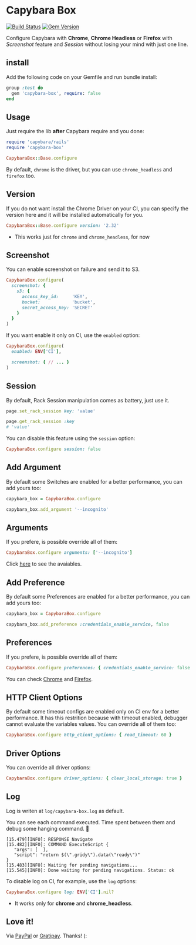 # Capybara Box

[![Build Status](https://travis-ci.org/wbotelhos/capybara-box.svg)](https://travis-ci.org/wbotelhos/capybara-box)
[![Gem Version](https://badge.fury.io/rb/capybara-box.svg)](https://badge.fury.io/rb/capybara-box)

Configure Capybara with **Chrome**, **Chrome Headless** or **Firefox** with *Screenshot* feature and *Session* without losing your mind with just one line.

## install

Add the following code on your Gemfile and run bundle install:

```ruby
group :test do
  gem 'capybara-box', require: false
end
```

## Usage

Just require the lib **after** Capybara require and you done:

```ruby
require 'capybara/rails'
require 'capybara-box'

CapybaraBox::Base.configure
```

By default, `chrome` is the driver, but you can use `chrome_headless` and `firefox` too.

## Version

If you do not want install the Chrome Driver on your CI, you can specify the version here and it will be installed automatically for you.

```ruby
CapybaraBox::Base.configure version: '2.32'
```

* This works just for `chrome` and `chrome_headless`, for now

## Screenshot

You can enable screenshot on failure and send it to S3.

```ruby
CapybaraBox.configure(
  screenshot: {
    s3: {
      access_key_id:     'KEY',
      bucket:            'bucket',
      secret_access_key: 'SECRET'
    }
  }
)
```

If you want enable it only on CI, use the `enabled` option:

```ruby
CapybaraBox.configure(
  enabled: ENV['CI'],

  screenshot: { // ... }
)
```

## Session

By default, Rack Session manipulation comes as battery, just use it.

```ruby
page.set_rack_session key: 'value'
```

```ruby
page.get_rack_session :key
# 'value'
```

You can disable this feature using the `session` option:

```ruby
CapybaraBox.configure session: false
```

## Add Argument

By default some Switches are enabled for a better performance, you can add yours too:

```ruby
capybara_box = CapybaraBox.configure

capybara_box.add_argument '--incognito'
```

## Arguments

If you prefere, is possible override all of them:

```ruby
CapybaraBox.configure arguments: ['--incognito']
```

Click [here](https://peter.sh/experiments/chromium-command-line-switches) to see the avaiables.

## Add Preference

By default some Preferences are enabled for a better performance, you can add yours too:

```ruby
capybara_box = CapybaraBox.configure

capybara_box.add_preference :credentials_enable_service, false
```

## Preferences

If you prefere, is possible override all of them:

```ruby
CapybaraBox.configure preferences: { credentials_enable_service: false }
```

You can check [Chrome](https://sites.google.com/a/chromium.org/chromedriver/home) and [Firefox](http://preferential.mozdev.org/preferences.html).

## HTTP Client Options

By default some timeout configs are enabled only on CI env for a better performance.
It has this restrition because with timeout enabled, debugger cannot evaluate the variables values.
You can override all of them too:

```ruby
CapybaraBox.configure http_client_options: { read_timeout: 60 }
```

## Driver Options

You can override all driver options:

```ruby
CapybaraBox.configure driver_options: { clear_local_storage: true }
```

## Log

Log is writen at `log/capybara-box.log` as default.

You can see each command executed. Time spent between them and debug some hanging command. :tada:

```
[15.479][INFO]: RESPONSE Navigate
[15.482][INFO]: COMMAND ExecuteScript {
   "args": [  ],
   "script": "return $(\".gridy\").data(\"ready\")"
}
[15.483][INFO]: Waiting for pending navigations...
[15.545][INFO]: Done waiting for pending navigations. Status: ok
```

To disable log on CI, for example, use the `log` options:

```ruby
CapybaraBox.configure log: ENV['CI'].nil?
```

* It works only for **chrome** and **chrome_headless**.

## Love it!

Via [PayPal](https://www.paypal.com/cgi-bin/webscr?cmd=_donations&business=X8HEP2878NDEG&item_name=capybara-box) or [Gratipay](https://gratipay.com/~wbotelhos). Thanks! (:
